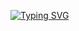 
[![Typing SVG](https://readme-typing-svg.herokuapp.com?font=Fira+Code&weight=700&size=16&duration=3000&pause=300&color=404040&multiline=true&width=800&height=100&lines=Hi!+I'm+Mario+Gonzalez%2C+FullStack+Developer+%F0%9F%92%BB;Love+programming%2C+it's+my+hobby+and+passion+%F0%9F%92%9B;I+enjoy+the+challenge+and+learning+%F0%9F%8C%B1;if+I+can+help+you+let+me+know.+%F0%9F%92%AC)](https://git.io/typing-svg)


<!--
### Hi there 👋

**lllariogonzalez/lllariogonzalez** is a ✨ _special_ ✨ repository because its `README.md` (this file) appears on your GitHub profile.

Here are some ideas to get you started:

- 🔭 I’m currently working on ...
- 🌱 I’m currently learning ...
- 👯 I’m looking to collaborate on ...
- 🤔 I’m looking for help with ...
- 💬 Ask me about ...
- 📫 How to reach me: ...
- 😄 Pronouns: ...
- ⚡ Fun fact: ...
-->
